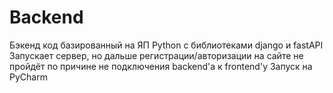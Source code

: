 # Backend
Бэкенд код базированный на ЯП Python с библиотеками django и fastAPI
Запускает сервер, но дальше регистрации/авторизации на сайте не пройдёт по причине не подключения backend'a к frontend'у
Запуск на PyCharm
